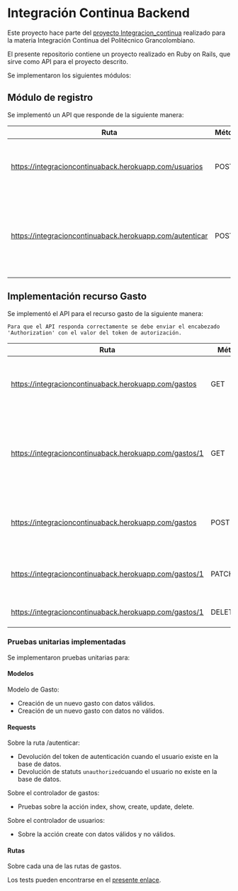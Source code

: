 # Integración Continua Backend

Este proyecto hace parte del [proyecto Integracion_continua](https://github.com/users/di3cruz/projects/2) realizado para la materia Integración Continua del Politécnico Grancolombiano.

El presente repositorio contiene un proyecto realizado en Ruby on Rails, que sirve como API para el proyecto descrito.

Se implementaron los siguientes módulos:

## Módulo de registro

Se implementó un API que responde de la siguiente manera:

| Ruta | Método | Parámetros | Efecto |
-------|--------|------------|--------|
https://integracioncontinuaback.herokuapp.com/usuarios | POST | {"usuario":{"nombre":"James Bond","correo_electronico":"jbond@mi6.org","password":"vesper","password_confirmation":"vesper"}} | Con los parámetros adecuados crea un nuevo usuario. |
https://integracioncontinuaback.herokuapp.com/autenticar | POST | {"correo_electronico":"jbond@mi6.org","password":"vesper"} | Con credenciales válidas devuelve un JSON Web Token usado para autenticar al usuario. |

## Implementación recurso Gasto

Se implementó el API para el recurso gasto de la siguiente manera:

`Para que el API responda correctamente se debe enviar el encabezado 'Authorization' con el valor del token de autorización.`

| Ruta | Método | Parámetros | Efecto |
|------|--------|------------|--------|
https://integracioncontinuaback.herokuapp.com/gastos | GET | - | Devuelve todos los gastos almacenados en la base de datos. |
https://integracioncontinuaback.herokuapp.com/gastos/1 | GET | :id | Devuelve el gasto con el id especificado en la ruta. Para este caso devolvería el gasto con id = 1. |
https://integracioncontinuaback.herokuapp.com/gastos | POST | {"gasto":{"nombre":"Compra de TV","fecha":"2020-06-16","monto": "1500000"} | Crea un nuevo gasto con los parámetros especificados. |
https://integracioncontinuaback.herokuapp.com/gastos/1 | PATCH/PUT | {"gasto":{"nombre":"Compra de TV LED"} | Actualiza el recurso con id 1 con los parámetros especificados. |
https://integracioncontinuaback.herokuapp.com/gastos/1 | DELETE | - | Elimina el gasto con id 1. |

### Pruebas unitarias implementadas

Se implementaron pruebas unitarias para:

#### Modelos

Modelo de Gasto:

- Creación de un nuevo gasto con datos válidos.
- Creación de un nuevo gasto con datos no válidos.

#### Requests

Sobre la ruta /autenticar:

- Devolución del token de autenticación cuando el usuario existe en la base de datos.
- Devolución de statuts `unauthorized`cuando el usuario no existe en la base de datos.

Sobre el controlador de gastos:

- Pruebas sobre la acción index, show, create, update, delete.

Sobre el controlador de usuarios:

- Sobre la acción create con datos válidos y no válidos.

#### Rutas

Sobre cada una de las rutas de gastos.

Los tests pueden encontrarse en el [presente enlace](https://github.com/di3cruz/integracion_continua_back/tree/master/spec).
